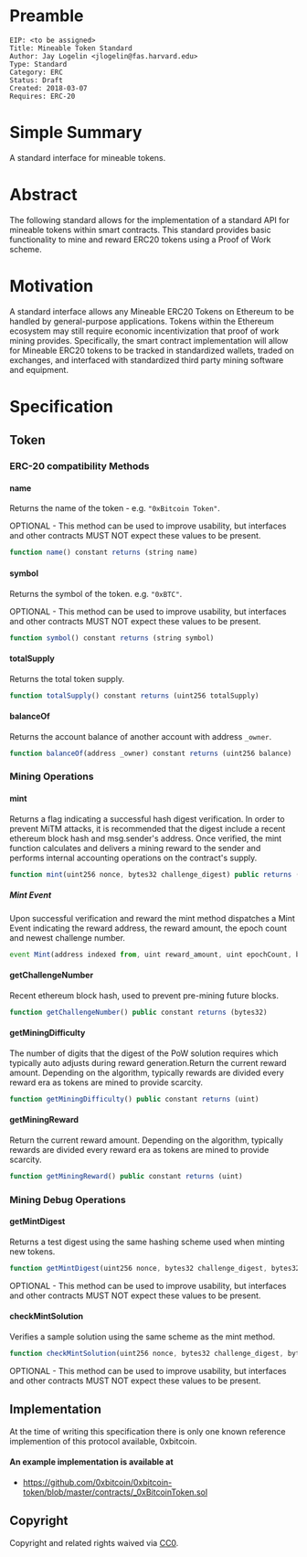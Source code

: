 # Preamble

    EIP: <to be assigned>
    Title: Mineable Token Standard
    Author: Jay Logelin <jlogelin@fas.harvard.edu>
    Type: Standard
    Category: ERC
    Status: Draft
    Created: 2018-03-07
    Requires: ERC-20

# Simple Summary
A standard interface for mineable tokens.

# Abstract
The following standard allows for the implementation of a standard API for mineable tokens within smart contracts. This standard provides basic functionality to mine and reward ERC20 tokens using a Proof of Work scheme.

# Motivation
A standard interface allows any Mineable ERC20 Tokens on Ethereum to be handled by general-purpose applications. Tokens within the Ethereum ecosystem may still require economic incentivization that proof of work mining provides. Specifically, the smart contract implementation will allow for Mineable ERC20 tokens to be tracked in standardized wallets, traded on exchanges, and interfaced with standardized third party mining software and equipment.

# Specification
## Token
### ERC-20 compatibility Methods

#### name

Returns the name of the token - e.g. `"0xBitcoin Token"`.

OPTIONAL - This method can be used to improve usability,
but interfaces and other contracts MUST NOT expect these values to be present.

``` js
function name() constant returns (string name)
```

#### symbol

Returns the symbol of the token. e.g. `"0xBTC"`.

OPTIONAL - This method can be used to improve usability,
but interfaces and other contracts MUST NOT expect these values to be present.

``` js
function symbol() constant returns (string symbol)
```

#### totalSupply

Returns the total token supply.

``` js
function totalSupply() constant returns (uint256 totalSupply)
```

#### balanceOf

Returns the account balance of another account with address `_owner`.

``` js
function balanceOf(address _owner) constant returns (uint256 balance)
```

### Mining Operations


#### mint

Returns a flag indicating a successful hash digest verification. In order to prevent MiTM attacks, it is recommended that the digest include a recent ethereum block hash and msg.sender's address. Once verified, the mint function calculates and delivers a mining reward to the sender and performs internal accounting operations on the contract's supply.

``` js
function mint(uint256 nonce, bytes32 challenge_digest) public returns (bool success)
```

##### *Mint Event*

Upon successful verification and reward the mint method dispatches a Mint Event indicating the reward address, the reward amount, the epoch count and newest challenge number.

``` js
event Mint(address indexed from, uint reward_amount, uint epochCount, bytes32 newChallengeNumber);
```

#### getChallengeNumber

Recent ethereum block hash, used to prevent pre-mining future blocks.

``` js
function getChallengeNumber() public constant returns (bytes32) 
```

#### getMiningDifficulty

The number of digits that the digest of the PoW solution requires which typically auto adjusts during reward generation.Return the current reward amount. Depending on the algorithm, typically rewards are divided every reward era as tokens are mined to provide scarcity.


``` js
function getMiningDifficulty() public constant returns (uint)
```

#### getMiningReward

Return the current reward amount. Depending on the algorithm, typically rewards are divided every reward era as tokens are mined to provide scarcity.

``` js
function getMiningReward() public constant returns (uint)
```

### Mining Debug Operations


#### getMintDigest

Returns a test digest using the same hashing scheme used when minting new tokens.

``` js
function getMintDigest(uint256 nonce, bytes32 challenge_digest, bytes32 challenge_number) public view returns (bytes32 digesttest)
```
OPTIONAL - This method can be used to improve usability,
but interfaces and other contracts MUST NOT expect these values to be present.


#### checkMintSolution

Verifies a sample solution using the same scheme as the mint method.

``` js
function checkMintSolution(uint256 nonce, bytes32 challenge_digest, bytes32 challenge_number, uint testTarget) public view returns (bool success) 
```
OPTIONAL - This method can be used to improve usability,
but interfaces and other contracts MUST NOT expect these values to be present.

## Implementation

At the time of writing this specification there is only one known reference implemention of this protocol available, 0xbitcoin.

#### An example implementation is available at
- https://github.com/0xbitcoin/0xbitcoin-token/blob/master/contracts/_0xBitcoinToken.sol

## Copyright
Copyright and related rights waived via [CC0](https://creativecommons.org/publicdomain/zero/1.0/).
